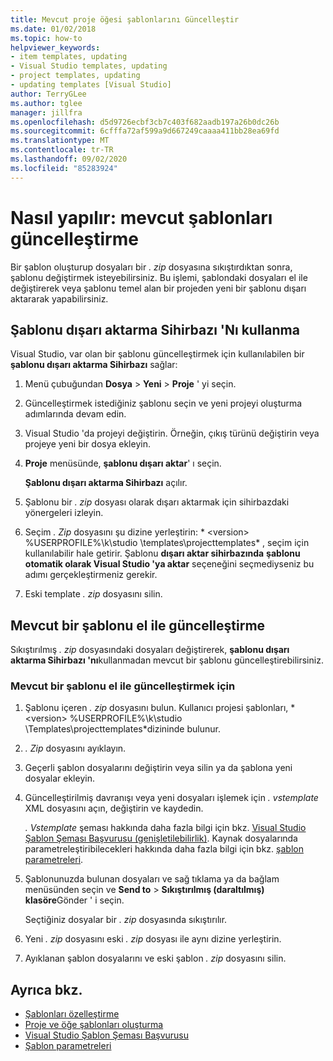 ```yaml
---
title: Mevcut proje öğesi şablonlarını Güncelleştir
ms.date: 01/02/2018
ms.topic: how-to
helpviewer_keywords:
- item templates, updating
- Visual Studio templates, updating
- project templates, updating
- updating templates [Visual Studio]
author: TerryGLee
ms.author: tglee
manager: jillfra
ms.openlocfilehash: d5d9726ecbf3cb7c403f682aadb197a26b0dc26b
ms.sourcegitcommit: 6cfffa72af599a9d667249caaaa411bb28ea69fd
ms.translationtype: MT
ms.contentlocale: tr-TR
ms.lasthandoff: 09/02/2020
ms.locfileid: "85283924"
---
```

# <a name="how-to-update-existing-templates"></a>Nasıl yapılır: mevcut şablonları güncelleştirme

Bir şablon oluşturup dosyaları bir *. zip* dosyasına sıkıştırdıktan sonra, şablonu değiştirmek isteyebilirsiniz. Bu işlemi, şablondaki dosyaları el ile değiştirerek veya şablonu temel alan bir projeden yeni bir şablonu dışarı aktararak yapabilirsiniz.

## <a name="use-the-export-template-wizard"></a>Şablonu dışarı aktarma Sihirbazı 'Nı kullanma

Visual Studio, var olan bir şablonu güncelleştirmek için kullanılabilen bir **şablonu dışarı aktarma Sihirbazı** sağlar:

1. Menü çubuğundan **Dosya**  >  **Yeni**  >  **Proje** ' yi seçin.

1. Güncelleştirmek istediğiniz şablonu seçin ve yeni projeyi oluşturma adımlarında devam edin.

1. Visual Studio 'da projeyi değiştirin. Örneğin, çıkış türünü değiştirin veya projeye yeni bir dosya ekleyin.

1. **Proje** menüsünde, **şablonu dışarı aktar**' ı seçin.

    **Şablonu dışarı aktarma Sihirbazı** açılır.

1. Şablonu bir *. zip* dosyası olarak dışarı aktarmak için sihirbazdaki yönergeleri izleyin.

1. Seçim *. Zip* dosyasını şu dizine yerleştirin: * \<version\> %USERPROFILE%\k\studio \templates\projecttemplates* , seçim için kullanılabilir hale getirir. Şablonu **dışarı aktar sihirbazında** **şablonu otomatik olarak Visual Studio 'ya aktar** seçeneğini seçmediyseniz bu adımı gerçekleştirmeniz gerekir.

1. Eski template *. zip* dosyasını silin.

## <a name="manually-update-an-existing-template"></a>Mevcut bir şablonu el ile güncelleştirme

Sıkıştırılmış *. zip* dosyasındaki dosyaları değiştirerek, **şablonu dışarı aktarma Sihirbazı 'nı**kullanmadan mevcut bir şablonu güncelleştirebilirsiniz.

### <a name="to-manually-update-an-existing-template"></a>Mevcut bir şablonu el ile güncelleştirmek için

1. Şablonu içeren *. zip* dosyasını bulun. Kullanıcı projesi şablonları, * \<version\> %USERPROFILE%\k\studio \Templates\projecttemplates*dizininde bulunur.

1. *. Zip* dosyasını ayıklayın.

1. Geçerli şablon dosyalarını değiştirin veya silin ya da şablona yeni dosyalar ekleyin.

1. Güncelleştirilmiş davranışı veya yeni dosyaları işlemek için *. vstemplate* XML dosyasını açın, değiştirin ve kaydedin.

    *. Vstemplate* şeması hakkında daha fazla bilgi için bkz. [Visual Studio Şablon Şeması Başvurusu (genişletilebilirlik)](../extensibility/visual-studio-template-schema-reference.md). Kaynak dosyalarında parametreleştiribilecekleri hakkında daha fazla bilgi için bkz. [şablon parametreleri](../ide/template-parameters.md).

1. Şablonunuzda bulunan dosyaları ve sağ tıklama ya da bağlam menüsünden seçin ve **Send to**  >  **Sıkıştırılmış (daraltılmış) klasöre**Gönder ' i seçin.

    Seçtiğiniz dosyalar bir *. zip* dosyasında sıkıştırılır.

1. Yeni *. zip* dosyasını eski *. zip* dosyası ile aynı dizine yerleştirin.

1. Ayıklanan şablon dosyalarını ve eski şablon *. zip* dosyasını silin.

## <a name="see-also"></a>Ayrıca bkz.

- [Şablonları özelleştirme](../ide/customizing-project-and-item-templates.md)
- [Proje ve öğe şablonları oluşturma](../ide/creating-project-and-item-templates.md)
- [Visual Studio Şablon Şeması Başvurusu](../extensibility/visual-studio-template-schema-reference.md)
- [Şablon parametreleri](../ide/template-parameters.md)
